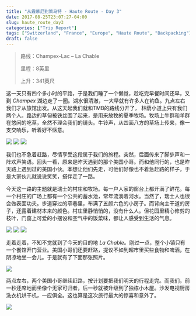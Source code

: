 ```yaml
---
title: "从霞慕尼到策马特 - Haute Route - Day 3"
date: 2017-08-25T23:07:27-04:00
slug: haute_route_day3
categories: ["Trip Report"]
tags: ["Switzerland", "France", "Europe", "Haute Route", "Backpacking"]
draft: false
---
```


[p1]: https://1.bp.blogspot.com/-3PE8I-DzISQ/XQR0_XLJb2I/AAAAAAAALe4/zyEh4et1dmsGNeb7pt8NJddhrF7s7ngsQCLcBGAs/s1600/Haute_Route-86.jpg

[p2]: https://1.bp.blogspot.com/-ccX8M-MZqtY/XQR07IYuJ4I/AAAAAAAALe0/gJydKeu57Uo66WgsxGo3q2lf6iM4tYdUQCLcBGAs/s1600/Haute_Route-82.jpg

[p3]: https://1.bp.blogspot.com/-g1tmLEBlYs8/XQR0_fMRhaI/AAAAAAAALe8/H12o0pg_vY4b-Mf2UbSXNh0BV6rza7M4QCLcBGAs/s1600/Haute_Route-92.jpg

[p4]: https://1.bp.blogspot.com/-2SGf5Xmh9zs/XQR1OcIJmUI/AAAAAAAALfM/h43atKYzjkw2fXY2Zcx0vHzvRs7khgt1ACLcBGAs/s1600/Haute_Route-93.jpg

[p5]: https://1.bp.blogspot.com/-_0O58M76Lqc/XQR1OSOpxEI/AAAAAAAALfE/oY5mtS0vzzMMLe9-PbptjlIXxI4R6I47ACLcBGAs/s1600/Haute_Route-94.jpg

[p6]: https://1.bp.blogspot.com/-3zFnv0Hl3tw/XQR1OUo5qkI/AAAAAAAALfI/Quix4XMwixggbhGaDREnNFsu8yh4CKXNgCLcBGAs/s1600/Haute_Route-96.jpg

[p7]: https://1.bp.blogspot.com/-ceJAVAbqtDE/XQR1Xf75mMI/AAAAAAAALfY/eyNKZqNYjJEi0f9oeAfA8fUYO_fBwdV1gCLcBGAs/s1600/Haute_Route-99.jpg

[p8]: https://1.bp.blogspot.com/-7EpPtzfs0J8/XQR1XXmBYuI/AAAAAAAALfc/FfyNVd-Y-Y0qCWpuhKDjoW7zprX7H5uhQCLcBGAs/s1600/Haute_Route-103.jpg

>路线：Champex-Lac – La Chable
>
>里程：8英里
>
>上升：341英尺

这一天只有四个多小时的平路，于是我们睡了一个懒觉，趁吃完早餐时间还早，又到 *Champex* 湖边走了一圈。湖水很清澈，一大早就有许多人在钓鱼。九点左右我们才从旅馆出发。从这天起我们就和TMB的路线分开了， 林荫小道上只有我们两个人。路边的草甸被铁丝围了起来，是用来放牧的夏季牧场。牧场上牛群和羊群在悠闲的吃草，全然不理会我们的镜头。牛铃声，从四面八方的草场上传来，像一支交响乐，听着好不惬意。

![][p1]
![][p2]
![][p3]

我们也不急着赶路，尽情享受这段属于我们的旅程。突然，后面传来了脚步声和一阵欢声笑语。回头一看，原来是昨天遇到的那个美国小哥。而和他同行的，也是昨天路上遇到过的美国小伙。本想让他们先走，可他们好像也不着急赶路的样子，于是大家伙儿就说说笑笑，搭伴走了一路。

今天这一路的主题就是瑞士的村庄和牧场。每一户人家的窗台上都开满了鲜花。每一个村庄的广场上都有一个公共的蓄水池，常年流淌着河水。当然了，瑞士人也很会做表面功夫。步道穿过的窄巷里，布满了五颜六色的小房子。而背向主干道的房子，还露着建材本来的颜色。村庄里静悄悄的，没有什么人。但花园里精心修剪的枝叶，门窗上可爱的小摆设和空气中的饭菜味，都让人感受到生活的气息。

![][p4]
![][p5]
![][p6]

走着走着，不知不觉就到了今天的目的地 *La Chable*。刚过一点，整个小镇只有一个餐馆开门营业。美国小哥们还要赶路，提议不如到超市里买些食物和啤酒，在阴凉地坐一会儿。于是就有了下面那张照片。

![][p7]

两点左右，两个美国小哥继续赶路，按计划要把我们明天的行程走完。而我们，前一秒还席地而坐像个无家可归者，后一秒就被升级到了独栋小木屋。沙发电视厨房洗衣机烘干机，一应俱全。这也算是这次旅行最大的惊喜和意外了。 

![][p8]